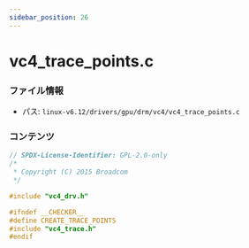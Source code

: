 ```yaml
---
sidebar_position: 26
---
```

# vc4_trace_points.c

### ファイル情報

- パス: `linux-v6.12/drivers/gpu/drm/vc4/vc4_trace_points.c`

### コンテンツ

```c
// SPDX-License-Identifier: GPL-2.0-only
/*
 * Copyright (C) 2015 Broadcom
 */

#include "vc4_drv.h"

#ifndef __CHECKER__
#define CREATE_TRACE_POINTS
#include "vc4_trace.h"
#endif

```
